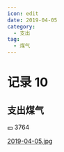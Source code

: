 ```yaml
---
icon: edit
date: 2019-04-05
category:
  - 支出
tag:
  - 煤气
---
```


# 记录 10

## 支出煤气

:yen: 3764

[2019-04-05.jpg](https://i.postimg.cc/hjbHtwRf/2019-04-05.jpg)

